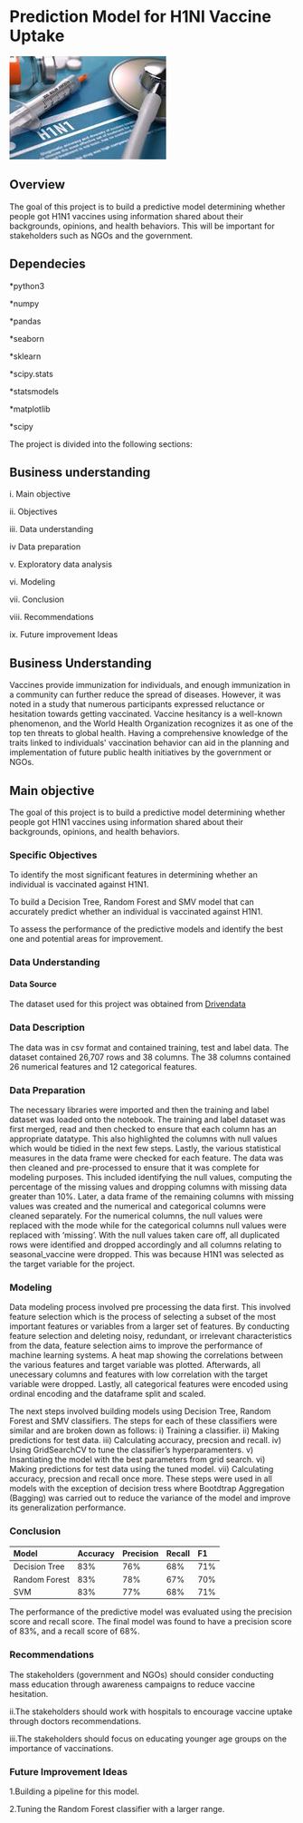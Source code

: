 # Prediction Model for H1NI Vaccine Uptake
![H1N1](https://github.com/Mitchege/H1NI-Vaccine-Model/blob/main/H1N1VACCINE.jpeg)



## Overview
The goal of this project is to build a predictive model determining whether people got H1N1 vaccines using information shared about their backgrounds, opinions, and health behaviors. This will be important for stakeholders such as NGOs and the government.


## Dependecies

*python3

*numpy

*pandas

*seaborn

*sklearn

*scipy.stats

*statsmodels

*matplotlib

*scipy

The project is divided into the following sections:

## Business understanding
i. Main objective

ii. Objectives

iii. Data understanding

iv Data preparation

v. Exploratory data analysis

vi. Modeling

vii. Conclusion

viii. Recommendations

ix. Future improvement Ideas

## Business Understanding


Vaccines provide immunization for individuals, and enough immunization in a community can further reduce the spread of diseases. However, it was noted in a study that numerous participants expressed reluctance or hesitation towards getting vaccinated.
Vaccine hesitancy is a well-known phenomenon, and the World Health Organization recognizes it as one of the top ten threats to global health. 
Having a comprehensive knowledge of the traits linked to individuals' vaccination behavior can aid in the planning and implementation of future public health initiatives by the government or NGOs.


## Main objective

The goal of this project is to build a predictive model determining whether people got H1N1 vaccines using information shared about their backgrounds, opinions, and health behaviors.


### Specific Objectives

To identify the most significant features in determining whether an individual is vaccinated against H1N1.

To build a Decision Tree, Random Forest and SMV model that can accurately predict whether an individual is vaccinated against H1N1.

To assess the performance of the predictive models and identify the best one and potential areas for improvement.


### Data Understanding
#### Data Source
The dataset used for this project was obtained from  [Drivendata](https://www.drivendata.org/competitions/66/flu-shot-learning/)

### Data Description

The data was in csv format and contained training, test and label data. The dataset contained 26,707 rows and 38 columns. The 38 columns contained 26 numerical features and 12 categorical features.


### Data Preparation
The necessary libraries were imported and then the training and label dataset was loaded onto the notebook. 
The  training and label dataset was first merged, read and then checked to ensure that each column has an appropriate datatype. This also highlighted the columns with null values which would be tidied in the next few steps. Lastly, the various statistical measures in the data frame were checked for each feature. 
The data was then cleaned and pre-processed to ensure that it was complete for modeling purposes. This included identifying the null values, computing the percentage of the missing values and dropping columns with missing data greater than 10%. Later, a data frame of the remaining columns with missing values was created and the numerical and categorical columns were cleaned separately. For the numerical columns, the null values were replaced with the mode while for the categorical columns null values were replaced with ‘missing’. With the null values taken care off, all duplicated rows were identified and dropped accordingly and all columns relating to seasonal_vaccine were dropped. This was because H1N1 was selected as the target variable for the project.  


### Modeling
Data modeling process involved pre processing the data first. This involved feature selection which is the process of selecting a subset of the most important features or variables from a larger set of features. By conducting feature selection and deleting noisy, redundant, or irrelevant characteristics from the data, feature selection aims to improve the performance of machine learning systems. A heat map showing the correlations between the various features and target variable was plotted. Afterwards, all unecessary columns and features with low correlation with the target variable were dropped. Lastly, all categorical features were encoded using ordinal encoding and the dataframe split and scaled. 

The next steps involved building models using Decision Tree, Random Forest and SMV classifiers. The steps for each of these classifiers were similar and are broken down as follows:
i) Training a classifier.
ii) Making predictions for test data.
iii) Calculating accuracy, precsion and recall.
iv) Using GridSearchCV to tune the classifier’s hyperparamenters.
v) Insantiating the model with the best parameters from grid search.
vi) Making predictions for test data using the tuned model.
vii) Calculating accuracy, precsion and recall once more.
These steps were used in all models with the exception of decision tress where Bootdtrap Aggregation (Bagging) was carried out to reduce the variance of the model and improve its generalization performance.


### Conclusion
|Model | Accuracy | Precision | Recall | F1 |
|:--- |:--- |:--- |:--- |:--- |
|Decision Tree| 83% |76% |68% |71% |
|Random Forest| 83% |78% |67% |70% |
|SVM| 83% |77% |68% |71% |

The performance of the predictive model was evaluated using the precision score and recall score. The final model was found to have a precision score of 83%, and a recall score of 68%.

### Recommendations
The stakeholders (government and NGOs) should consider conducting mass education through awareness campaigns to reduce vaccine hesitation.

ii.The stakeholders should work with hospitals to encourage vaccine uptake through doctors recommendations.

iii.The stakeholders should focus on educating younger age groups on the importance of vaccinations.

### Future Improvement Ideas
1.Building a pipeline for this model.

2.Tuning the Random Forest classifier with a larger range.
